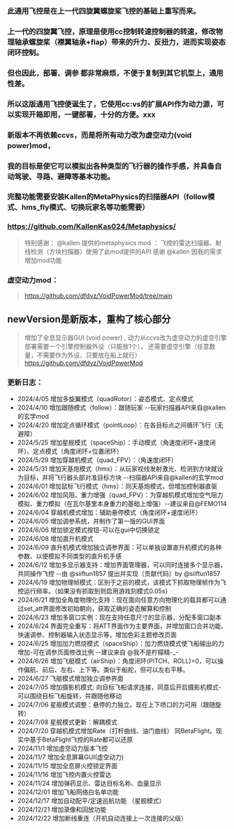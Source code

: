 ### 此通用飞控是在上一代四旋翼螺旋桨飞控的基础上重写而来。
### 上一代的四旋翼飞控，原理是使用cc控制转速控制器的转速，修改物理轴承螺旋桨（襟翼轴承+flap）带来的升力、反扭力，进而实现姿态闭环控制。
### 但也因此，部署、调参 都非常麻烦，不便于复制到其它机型上，通用性差。

### 所以这版通用飞控便诞生了，它使用cc:vs的扩展API作为动力源，可以实现开箱即用，一键部署，十分的方便。xxx
### 新版本不再依赖ccvs，而是将所有动力改为虚空动力(void power)mod，
### 我的目标是使它可以模拟出各种类型的飞行器的操作手感，并具备自动驾驶、寻路、避障等基本功能。

### 完整功能需要安装Kallen的MetaPhysics的扫描器API（follow模式、hms_fly模式、切换玩家名等功能需要）
### https://github.com/KallenKas024/Metaphysics/

> 特别感谢：
@kallen 提供的metaphysics mod ： 飞控的雷达扫描器、射线检测（方块扫描器）使用了此mod提供的API
感谢 @kallen 因我的需求增加mod功能

### 虚空动力mod：
> https://github.com/dfdyz/VoidPowerMod/tree/main

## newVersion是新版本，重构了核心部分
> 增加了全息显示器GUI (void power) , 动力从ccvs改为虚空动力的虚空引擎
> 部署需要一个引擎控制器外设（只能放1个）， 还需要虚空引擎（任意数量，不需要作为外设，只要放在船上就行）
> https://github.com/dfdyz/VoidPowerMod

> 
### 更新日志：
* 2024/4/05 增加多旋翼模式（quadRotor）：姿态模式、定点模式
* 2024/4/10 增加跟随模式（follow）：跟随玩家 --玩家扫描器API来自@kallen的玄学mod
* 2024/4/20 增加定点循环模式（pointLoop）：在各目标点之间循环飞行（无避障）
* 2024/5/25 增加星舰模式（spaceShip）：手动模式（角速度闭环+速度闭环）、定点模式（角度闭环+位置闭环）
* 2024/5/29 增加穿越机模式（quad_FPV）：（角速度闭环）
* 2024/5/31 增加天基炮模式（hms）：从玩家视线发射激光、检测到方块就设为目标，并将飞行器头部对准目标方块 --扫描器API来自@kallen的玄学mod
* 2024/6/01 增加鼠标飞行模式（hms）：同天基炮模式，但增加控制器直驱
* 2024/6/02 增加风阻、重力增强（quad_FPV）：为穿越机模式增加空气阻力模拟、重力模拟（在瓦尔基里本身重力的基础上增强）--建议来自@FEMO114
* 2024/6/04 穿越机模式增加：辅助悬停模式（角度闭环+速度闭环）
* 2024/6/05 增加调参系统，并制作了第一版的GUI界面
* 2024/6/06 增加锁定模式按钮-可以在gui中切换锁定
* 2024/6/08 增加直升机模式
* 2024/6/09 直升机模式增加独立调参界面：可以单独设置直升机模式的各种参数、以便模拟不同类型的直升机手感
* 2024/6/12 增加多显示器支持：增加界面管理器，可以同时连接多个显示器，共同操作飞控 --由 @siiftun1857 提出并实现（贡献代码）by @siiftun1857 
* 2024/6/19 增加物理帧模式：区别于之前的模式，该模式下抓取物理帧作为飞控运行频率。（如果没有抓取到则启用游戏刻模式0.05s）
* 2024/6/21 增加全角度物理化支持：现在面向任意方向物理化的载具都可以通过set_att界面修改初始朝向，获取正确的姿态解算和控制
* 2024/6/23 增加多窗口实例：现在支持任意尺寸的显示器，分配多窗口副本
* 2024/6/24 界面完全重写：将ATT界面作为主要界面，并增加窗口合并功能、快速调参、控制器输入状态显示等，增加色彩主题修改页面
* 2024/6/25 增加加力燃烧模式（spaceShip）：加力燃烧模式使飞船输出的力增加-可在调参页面修改比例 --建议来自 @我不是柠檬精-_-
* 2024/6/26 增加飞艇模式（airShip）：角度闭环(PITCH、ROLL)=0，可以操作偏航、前后、左右、上下等。类似于船舵，但可以左右平移。
* 2024/6/27 飞艇模式增加独立调参界面
* 2024/7/05 增加摄影机模式: 向目标飞船请求连接，同意后开启摄影机模式-可以围绕目标飞船旋转，并跟随他移动
* 2024/7/06 星舰模式调整：悬停的力独立。现在上下喷口的力可用（跟随旋转）
* 2024/7/08 星舰模式更新：解耦模式
* 2024/7/20 穿越机模式增加Rate（打杆曲线、油门曲线） 同BetaFlight。现实中基于BetaFlight飞控的Rate都可以还原
* 2024/11/1 增加虚空动力版本飞控
* 2024/11/7 增加全息屏幕GUI(虚空动力)
* 2024/11/15 增加全息屏火控锁定界面
* 2024/11/16 增加飞控内置火控雷达
* 2024/11/24 增加弹药显示、雷达目标名称、血量显示
* 2024/12/01 增加飞船网络白名单功能
* 2024/12/17 增加自动配平/定速巡航功能 （星舰模式）
* 2024/12/21 增加录像和回放功能
* 2024/12/22 增加断线重连（开机自动连接上一次连接的父级）
